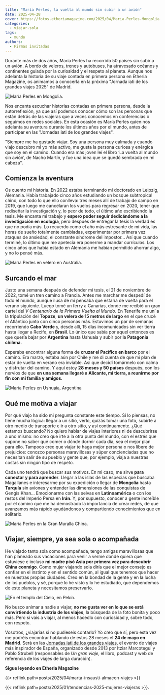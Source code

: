 ```yaml
---
title: "María Perles, la vuelta al mundo sin subir a un avión"
date: 2025-04-28
cover: https://fotos.etheriamagazine.com/2025/04/Maria-Perles-Mongolia.jpeg
categories: 
  - viajar-sola
tags: 
  - mundo
authors: 
  - Firmas invitadas
---
```


Durante más de dos años, María Perles ha recorrido 50 países sin subir a un avión. A 
bordo de veleros, trenes y autobuses, ha atravesado océanos y continentes guiada por la 
curiosidad y el respeto al planeta. Aunque nos adelanta la historia de su viaje contada 
en primera persona en Etheria Magazine, os animamos a conocerla en la próxima "Jornada 
iati de los grandes viajes 2025" de Madrid. 

![María Perles en Mongolia.](https://fotos.etheriamagazine.com/2025/04/Maria-Perles-Mongolia.jpeg "María Perles en Mongolia.")

Nos encanta escuchar historias contadas en primera persona, desde la autorreflexión, ya 
que así podemos conocer cómo son las personas que están detrás de las viajeras que a 
veces conocemos en conferencias o seguimos en redes sociales. En esta ocasión es María 
Perles quien nos adelanta su aventura durante los últimos años por el mundo, antes de 
participar en las "Jornadas iati de los grandes viajes". 

"Siempre me ha gustado viajar. Soy una persona muy calmada y cuando viajo descubro mi yo 
más activo, me gusta la persona curiosa y enérgica que soy en el camino. Cuando era más 
joven leí el libro ‘La vuelta al mundo sin avión’, de Nacho Martín, y fue una idea que 
se quedó sembrada en mi cabeza". 

## Comienza la aventura

Os cuento mi historia. En 2022 estaba terminando mi doctorado en Leipzig, Alemania. 
Había trabajado cinco años estudiando un bosque subtropical chino, con todo lo que ello 
conlleva: tres meses allí de trabajo de campo en 2019, que luego me cancelaran los 
vuelos para regresar en 2020, tener que rediseñar la investigación y, lo peor de todo, 
el último año escribiendo la tesis. Me encanta mi trabajo y **espero poder seguir 
dedicándome a la investigación en ecología**, pero después de entregar la tesis la 
verdad es que no podía más. Lo recuerdo como el año más estresante de mi vida, las horas 
de sueño totalmente cambiadas, experimentar por primera vez ataques de ansiedad, el 
constante síndrome del impostor… Así que cuando terminé, lo último que me apetecía era 
ponerme a mandar currículos. Los cinco años que había estado en Alemania me habían 
permitido ahorrar algo, y no lo pensé más. 

![María Perles en velero en Australia.](https://fotos.etheriamagazine.com/2025/04/maria-perles-australia.jpeg "María Perles en velero en Australia.")

## Surcando el mar

Justo una semana después de defender mi tesis, el 21 de noviembre de 2022, tomé un tren 
camino a Francia. Antes me marchar me despedí de todo el mundo, aunque ilusa de mí 
pensaba que estaría de vuelta para el verano siguiente. Luego tomé un ferry a Canarias, 
donde me recibió un gran cartel del _V Centenario de la Primera Vuelta al Mundo_. En 
Tenerife me uní a la tripulación del **Topaze**, **un velero de 15 metros de largo** en 
el que crucé el Atlántico junto con cinco personas más. Estuvimos un par de semanas 
recorriendo **Cabo Verde** y, desde allí, 15 días incomunicados sin ver tierra hasta 
llegar a Recife, en **Brasil**. Lo único que sabía por aquel entonces es que quería 
bajar por **Argentina** hasta Ushuaia y subir por la **Patagonia chilena**. 

Esperaba encontrar alguna forma de **cruzar el Pacífico en barco** por el camino. Era 
marzo, estaba aún por Chile y me di cuenta de que mi plan de estar de vuelta en verano 
era inviable. Así que decidí tomármelo con calma y disfrutar del camino. Y aquí estoy 
**28 meses y 50 países** después, con los nervios de que **en una semana llegaré a 
Alicante, mi tierra, a reunirme por fin con mi familia y amigos.** 

![María Perles en Ushuaia, Argentina](https://fotos.etheriamagazine.com/2025/04/maria-perles-Ushuaia.jpeg "En Ushuaia, viajando por Argentina.")

## Qué me motiva a viajar

Por qué viajo ha sido mi pregunta constante este tiempo. Si lo piensas, no tiene mucha 
lógica: llegar a un sitio, verlo, quizás tomar una foto, subirte a otro medio de 
transporte e ir a otro sitio, y así continuamente. ¿Qué estamos buscando? No quiero 
hablar de viajes interiores ni de descubrirse a uno mismo: no creo que irte a la otra 
punta del mundo, con el estrés que supone no saber qué comer o dónde dormir cada día, 
sea el mejor plan para ello. Tampoco creo que viajar te haga mejor persona o nos libere 
de prejuicios: conozco personas maravillosas y súper concienciadas que no necesitan 
salir de su pueblo y gente que, por ejemplo, viaja a nuestras costas sin ningún tipo de 
respeto. 

Cada uno tendrá que buscar sus motivos. En mi caso, me sirve **para conectar y para 
aprender**. Llegar a las islas de las especias que buscaba Magallanes e interesarme por 
su expedición o llegar de **Mongolia** hasta **Turquía** sin aviones y entender las 
dimensiones de las conquistas de Gengis Khan… Emocionarme con las selvas en 
**Latinoamérica** o con los restos del Imperio Persa en **Irán**. Y, por supuesto, 
conocer a gente increíble por el camino que me ha demostrado la importancia de crear 
redes, de que avanzamos más rápido ayudándonos y compartiendo conocimientos que en 
solitario. 

![María Perles en la Gran Muralla China.](https://fotos.etheriamagazine.com/2025/04/Maria-Perles-China-muralla.jpeg "María Perles en la Gran Muralla China.")

## Viajar, siempre, ya sea sola o acompañada

He viajado tanto sola como acompañada, tengo amigas maravillosas que han planeado sus 
vacaciones para venir a verme donde quiera que estuviese e incluso **mi madre pisó Asia 
por primera vez para descubrir China conmigo**. Como mujer viajando sola diría que el 
mejor consejo es confiar en el instinto y en el sentido común, al igual que tenemos que 
hacer en nuestras propias ciudades. Creo en la bondad de la gente y en la lucha de los 
pueblos, y sé, porque lo he visto y lo he estudiado, que dependemos de este planeta y 
necesitamos preservarlo. 

![En el templo del Cielo, en Pekín.](https://fotos.etheriamagazine.com/2025/04/Maria-Perles-viajera.jpeg "En el templo del Cielo, en Pekín.")

No busco animar a nadie a viajar, **no me gusta ver en lo que se está convirtiendo la 
industria de los viajes**, la búsqueda de la foto bonita y poco más. Pero si vais a 
viajar, al menos hacedlo con curiosidad y, sobre todo, con respeto. 

Vosotros, ¿viajarías si no pudieseis contarlo? Yo creo que sí, pero esta vez me podréis 
encontrar hablando de estos 28 meses el **24 de mayo en Madrid**. Será en las [Jornadas 
iati de los grandes viajes](https://jornadasgrandesviajes.es/), el evento de viajes más 
inspirador de España, organizado desde 2013 por Itziar Marcotegui y Pablo Strubell 
(responsables de _Un gran viaje_, el libro, podcast y web de referencia de los viajes de 
larga duración). 

**Sigue leyendo en Etheria Magazine** 

{{< reflink path=posts/2025/04/marta-insausti-almacen-viajes >}} 

{{< reflink path=posts/2025/01/tendencias-2025-mujeres-viajeras >}}.
